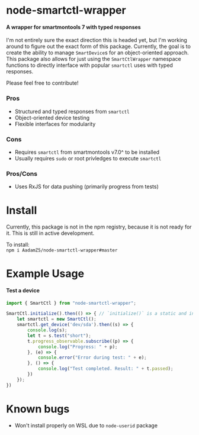 # node-smartctl-wrapper

#### A wrapper for smartmontools 7 with typed responses

I'm not entirely sure the exact direction this is headed yet, but I'm working around to figure out the exact form of this package. Currently, the goal is to create the ability to manage `SmartDevice`s for an object-oriented approach. This package also allows for just using the `SmartCtlWrapper` namespace functions to directly interface with popular `smartctl` uses with typed responses.

Please feel free to contribute!

### Pros
- Structured and typed responses from `smartctl`
- Object-oriented device testing
- Flexible interfaces for modularity
  
### Cons
- Requires `smartctl` from smartmontools v7.0^ to be installed
- Usually requires `sudo` or root privledges to execute `smartctl`

### Pros/Cons
- Uses RxJS for data pushing (primarily progress from tests)

# Install

Currently, this package is not in the npm registry, because it is not ready for it. This is still in active development.

To install:</br>
`npm i AadamZ5/node-smartctl-wrapper#master`

# Example Usage

#### Test a device
```typescript
import { SmartCtl } from "node-smartctl-wrapper";

SmartCtl.initialize().then(() => { // `initialize()` is a static and instance-bound function. You can use it either way.
    let smartctl = new SmartCtl();
    smartctl.get_device('dev/sda').then((s) => {
        console.log(s);
        let t = s.test("short");
        t.progress_observable.subscribe((p) => {
            console.log("Progress: " + p);
        }, (e) => {
            console.error("Error during test: " + e);
        }, () => {
            console.log("Test completed. Result: " + t.passed);
        })
    });
})
```

# Known bugs
- Won't install properly on WSL due to `node-userid` package
